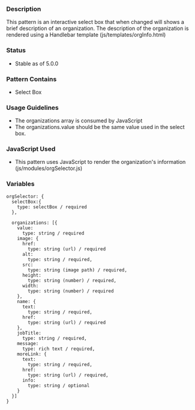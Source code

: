 ### Description
This pattern is an interactive select box that when changed will shows a brief description of an organization.  The description of the organization is rendered using a Handlebar template (js/templates/orgInfo.html)

### Status
* Stable as of 5.0.0

### Pattern Contains
* Select Box

### Usage Guidelines
* The organizations array is consumed by JavaScript
* The organizations.value should be the same value used in the select box.

### JavaScript Used
* This pattern uses JavaScript to render the organization's information (js/modules/orgSelector.js)

### Variables
~~~
orgSelector: {
  selectBox:{
    type: selectBox / required
  },

  organizations: [{
    value: 
      type: string / required
    image: {
      href:
        type: string (url) / required 
      alt: 
        type: string / required,
      src: 
        type: string (image path) / required,
      height: 
        type: string (number) / required,
      width: 
        type: string (number) / required
    },
    name: {
      text: 
        type: string / required,
      href:
        type: string (url) / required
    },
    jobTitle: 
      type: string / required,
    message: 
      type: rich text / required,
    moreLink: {
      text: 
        type: string / required,
      href: 
        type: string (url) / required,
      info: 
        type: string / optional
    }
  }]
}
~~~
